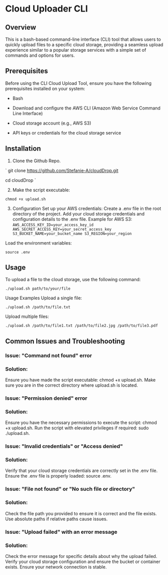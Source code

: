 # Cloud Uploader CLI
## Overview
This is a bash-based command-line interface (CLI) tool that allows users to quickly upload files to a specific cloud storage, providing a seamless upload experience similar to a popular storage services with a simple set of commands and options for users.

## Prerequisites
Before using the CLI Cloud Upload Tool, ensure you have the following prerequisites installed on your system:

- Bash

- Download and configure the AWS CLI (Amazon Web Service Command Line Interface)

- Cloud storage account (e.g., AWS S3)

- API keys or credentials for the cloud storage service

## Installation
1. Clone the Github Repo.

`
git clone https://github.com/Stefanie-A/cloudDrop.git

cd cloudDrop
`

2. Make the script executable:

` chmod +x upload.sh
`

3. Configuration
Set up your AWS credentials: 
Create a .env file in the root directory of the project.
Add your cloud storage credentials and configuration details to the .env file. Example for AWS S3:
`
AWS_ACCESS_KEY_ID=your_access_key_id
AWS_SECRET_ACCESS_KEY=your_secret_access_key
S3_BUCKET_NAME=your_bucket_name
S3_REGION=your_region
`

Load the environment variables:

`
source .env
`

## Usage
To upload a file to the cloud storage, use the following command:

`
./upload.sh path/to/your/file
`

Usage Examples
Upload a single file:

`
./upload.sh /path/to/file.txt
`

Upload multiple files:

`
./upload.sh /path/to/file1.txt /path/to/file2.jpg /path/to/file3.pdf
`
<!-- Specify a custom destination path in the cloud storage:

bash
Copy code
./upload.sh /path/to/file.txt --dest-folder /custom/destination/path -->

## Common Issues and Troubleshooting
### Issue: "Command not found" error
### Solution:
Ensure you have made the script executable: chmod +x upload.sh.
Make sure you are in the correct directory where upload.sh is located.

### Issue: "Permission denied" error
### Solution:
Ensure you have the necessary permissions to execute the script: chmod +x upload.sh.
Run the script with elevated privileges if required: sudo ./upload.sh.

### Issue: "Invalid credentials" or "Access denied"
### Solution:
Verify that your cloud storage credentials are correctly set in the .env file.
Ensure the .env file is properly loaded: source .env.

### Issue: "File not found" or "No such file or directory"
### Solution:
Check the file path you provided to ensure it is correct and the file exists.
Use absolute paths if relative paths cause issues.

### Issue: "Upload failed" with an error message
### Solution:
Check the error message for specific details about why the upload failed.
Verify your cloud storage configuration and ensure the bucket or container exists.
Ensure your network connection is stable.
